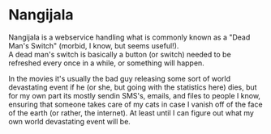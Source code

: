 # Nangijala

Nangijala is a webservice handling what is commonly known as a "Dead Man's Switch" (morbid, I know, but seems useful!).\
A dead man's switch is basically a button (or switch) needed to be refreshed every once in a while, or something will happen.

In the movies it's usually the bad guy releasing some sort of world devastating event if he (or she, but going with the statistics here) dies, but for my own part its mostly sendin SMS's, emails, and files to people I know, ensuring that someone takes care of my cats in case I vanish off of the face of the earth (or rather, the internet). At least until I can figure out what my own world devastating event will be.
